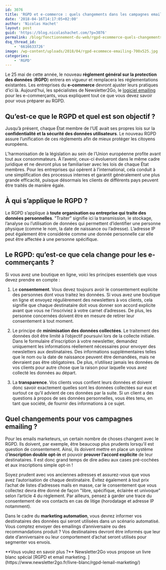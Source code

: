 ```yaml
---
id: 3076
title: 'RGPD et e-commerce : quels changements dans les campagnes emailing ?'
date: '2018-04-16T14:17:05+02:00'
author: 'Nicolas Hachet'
layout: post
guid: 'https://blog.nicolashachet.com/?p=3076'
permalink: /blog/fonctionnement-du-web/rgpd-ecommerce-quels-changements-campagnes-emailing/
dsq_thread_id:
    - '6616633726'
image: /wp-content/uploads/2018/04/rgpd-ecommece-emailing-700x525.jpg
categories:
    - 'RGPD'
---
```


<span style="font-weight: 400;">Le 25 mai de cette année, le nouveau **règlement général sur la protection des données** (**RGPD**) entrera en vigueur et remplacera les réglementations existantes. Les entreprises du **e-commerce** devront ajuster leurs pratiques d’ici là. Aujourd’hui, les spécialistes de Newsletter2Go, le </span>[<span style="font-weight: 400;">logiciel emailing</span>](https://www.newsletter2go.fr/logiciel-emailing/) <span style="font-weight: 400;">pour les e-commerçants, vous expliquent tout ce que vous devez savoir pour vous préparer au RGPD. </span>

## Qu’est-ce que le RGPD et quel est son objectif ?

<span style="font-weight: 400;">Jusqu’à présent, chaque État membre de l’UE avait ses propres lois sur la **confidentialité et la sécurité des données utilisateurs**. Le nouveau RGPD assure l’unification de ces règlements afin de mieux protéger les citoyens européens. </span>

<span style="font-weight: 400;">L’harmonisation de la législation au sein de l’Union européenne profite avant tout aux consommateurs. À l’avenir, ceux-ci évolueront dans le même cadre juridique et ne devront plus se familiariser avec les lois de chaque État membres. Pour les entreprises qui opèrent à l’international, cela conduit à une simplification des processus internes et garantit généralement une plus grande efficacité, puisque désormais les clients de différents pays peuvent être traités de manière égale.</span>

## À qui s’applique le RGPD ?

<span style="font-weight: 400;">Le RGPD s’applique à **toute organisation ou entreprise qui traite des données personnelles**. "Traiter" signifie ici la transmission, le stockage, l’analyse ou l’utilisation de données qui permettent d’identifier une personne physique (comme le nom, la date de naissance ou l’adresse). L’adresse IP peut également être considérée comme une donnée personnelle car elle peut être affectée à une personne spécifique.</span>

## Le RGPD: qu’est-ce que cela change pour les e-commerçants ?

<span style="font-weight: 400;">Si vous avez une boutique en ligne, voici les principes essentiels que vous devez prendre en compte :</span>

1. <span style="font-weight: 400;">Le **consentement**.</span> <span style="font-weight: 400;">Vous devez toujours avoir le consentement explicite des personnes dont vous traitez les données. Si vous avez une boutique en ligne et envoyez régulièrement des newsletters à vos clients, cela signifie que chaque destinataire doit vous donner son accord explicite avant que vous ne l’inscriviez à votre carnet d’adresses. De plus, les personne concernées doivent être en mesure de retirer leur consentement à tout moment.</span>

2. <span style="font-weight: 400;">Le principe de **minimisation des données collectées**.</span> <span style="font-weight: 400;">Le traitement des données doit être limité à l’objectif poursuivi lors de la collecte initiale. Dans le formulaire d’inscription à votre newsletter, demandez uniquement les informations réellement nécessaires pour envoyer des newsletters aux destinataires. Des informations supplémentaires telles que le nom ou la date de naissance peuvent être demandées, mais ne devraient pas être obligatoires. De plus, n’utilisez jamais les données de vos clients pour autre chose que la raison pour laquelle vous avez collecté les données au départ.</span>

3. <span style="font-weight: 400;">La **transparence**.</span> <span style="font-weight: 400;">Vos clients vous confient leurs données et doivent donc savoir exactement quelles sont les données collectées sur eux et surtout ce qu’il advient de ces données par la suite. Si un client a des questions à propos de ses données personnelles, vous êtes tenu, en tant que société, de fournir des informations à ce sujet. </span>

## Quel changements pour vos campagnes emailing ?

<span style="font-weight: 400;">Pour les emails marketeurs, un certain nombre de choses changent avec le RGPD. Ils doivent, par exemple, être beaucoup plus prudents lorsqu’il est question de consentement. Ainsi, ils doivent mettre en place un système d’**inscription double opt-in** et pouvoir **prouver l’accord explicite** de leur destinataires. Il est donc grand temps de dire adieu aux cases pré-cochées et aux inscriptions simple opt-in !</span>

<span style="font-weight: 400;">Soyez prudent avec vos anciennes adresses et assurez-vous que vous avez l’autorisation de chaque destinataire. Évitez également à tout prix l’achat de listes d’adresses mails en masse, car le consentement que vous collectez devra être donné de façon "libre, spécifique, éclairée et univoque" selon l’article 4 du règlement. Par ailleurs, pensez à garder une trace du consentement de vos contacts en cas de litige (horodatage et adresse IP notamment).</span>

<span style="font-weight: 400;">Dans le cadre du **marketing automation**, vous devrez informer vos destinataires des données qui seront utilisées dans un scénario automatisé. Vous comptez envoyer des emailings d’anniversaire ou des recommandations produit ? Vos destinataires devront être informés que leur date d’anniversaire ou leur comportement d’achat seront utilisés pour segmenter vos envois. </span>

<span style="font-weight: 400;">  
</span>**Vous voulez en savoir plus ?** <span style="font-weight: 400;">Newsletter2Go vous propose un livre blanc spécial </span>[<span style="font-weight: 400;">RGPD et email marketing. </span>](https://www.newsletter2go.fr/livre-blanc/rgpd-lemail-marketing/)
